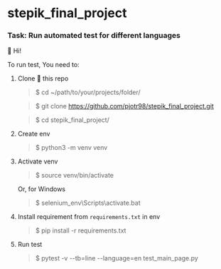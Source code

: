 # stepik_final_project

### Task: Run automated test for different languages

👋 Hi!

To run test, You need to:

1. Clone 🐑 this repo 

   > $ cd ~/path/to/your/projects/folder/

   > $ git clone https://github.com/pjotr98/stepik_final_project.git

   > $ cd stepik_final_project/

2. Create env
   > $ python3 -m venv venv
   
3. Activate venv
   > $ source venv/bin/activate
   
   Or, for Windows
   
   > $ selenium_env\Scripts\activate.bat
   
4. Install requirement from `requirements.txt` in env
   > $ pip install -r requirements.txt
   
5. Run test
   > $ pytest -v --tb=line --language=en test_main_page.py
